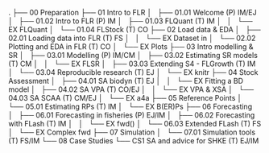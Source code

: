 .
├── 00 Preparation
├── 01 Intro to FLR
│   ├── 01.01 Welcome (P) IM/EJ
│   ├── 01.02 Intro to FLR (P) IM
│   ├── 01.03 FLQuant (T) IM
│   │   └── EX FLQuant
│   └── 01.04 FLStock (T) CO
├── 02 Load data & EDA
│   ├── 02.01 Loading data into FLR (T) FS
│   │   └── EX Dataset in
│   └── 02.02 Plotting and EDA in FLR (T) CO
│       └── EX Plots
├── 03 Intro modelling & SR
│   ├── 03.01 Modelling (P) IM/CM
│   ├── 03.02 Estimating SR models (T) CM
│   │   └── EX FLSR
│   ├── 03.03 Extending S4 - FLGrowth (T) IM
│   └── 03.04 Reproducible research (T) EJ
│       └── EX knitr
├── 04 Stock Assessment
│   ├── 04.01 SA biodyn (T) EJ
│   │   └── EX Fitting a BD model
│   ├── 04.02 SA VPA (T) CO/EJ
│   │   └── EX VPA & XSA
│   └── 04.03 SA SCAA (T) CM/EJ
│       └── EX a4a
├── 05 Reference Points
│   └── 05.01 Estimating RPs (T) IM
│       └── EX B(ER)Ps
├── 06 Forecasting
│   ├── 06.01 Forecasting in fisheries (P) EJ/IM
│   ├── 06.02 Forecasting with FLash (T) IM
│   │   └── EX fwd()
│   └── 06.03 Extended FLash (T) FS
│       └── EX Complex fwd
├── 07 Simulation
│   └── 07.01 Simulation tools (T) FS/IM
└── 08 Case Studies
    └── CS1 SA and advice for SHKE (T) EJ/IM
